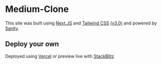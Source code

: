 # Medium-Clone

This site was built using  [Next.JS](https://nextjs.org) and [Tailwind CSS](https://tailwindcss.com/) [(v3.0)](https://tailwindcss.com/blog/tailwindcss-v3) and powered by [Sanity](https://sanity.io).

## Deploy your own

Deployed using [Vercel](https://vercel.com?utm_source=github&utm_medium=readme&utm_campaign=next-example) or preview live with [StackBlitz](https://stackblitz.com/github/vercel/next.js/tree/canary/examples/with-tailwindcss)

